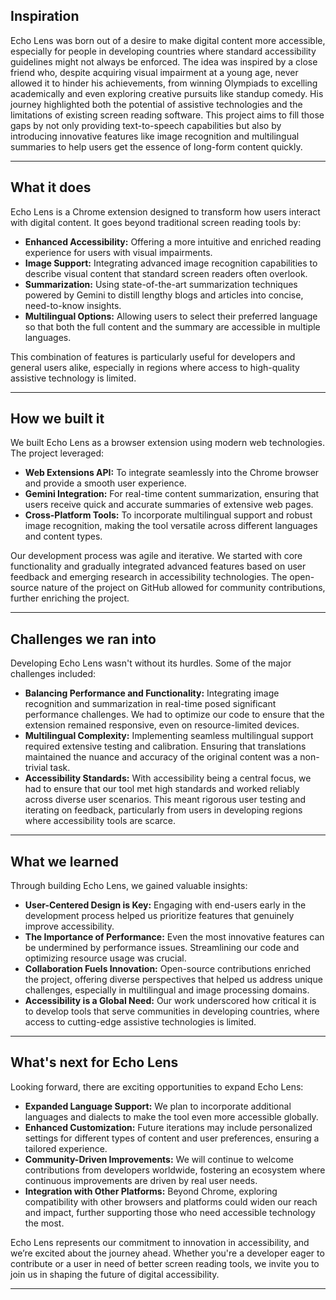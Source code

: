 ## Inspiration

Echo Lens was born out of a desire to make digital content more accessible, especially for people in developing countries where standard accessibility guidelines might not always be enforced. The idea was inspired by a close friend who, despite acquiring visual impairment at a young age, never allowed it to hinder his achievements, from winning Olympiads to excelling academically and even exploring creative pursuits like standup comedy. His journey highlighted both the potential of assistive technologies and the limitations of existing screen reading software. This project aims to fill those gaps by not only providing text-to-speech capabilities but also by introducing innovative features like image recognition and multilingual summaries to help users get the essence of long-form content quickly.

---

## What it does

Echo Lens is a Chrome extension designed to transform how users interact with digital content. It goes beyond traditional screen reading tools by:
- **Enhanced Accessibility:** Offering a more intuitive and enriched reading experience for users with visual impairments.
- **Image Support:** Integrating advanced image recognition capabilities to describe visual content that standard screen readers often overlook.
- **Summarization:** Using state-of-the-art summarization techniques powered by Gemini to distill lengthy blogs and articles into concise, need-to-know insights.
- **Multilingual Options:** Allowing users to select their preferred language so that both the full content and the summary are accessible in multiple languages.

This combination of features is particularly useful for developers and general users alike, especially in regions where access to high-quality assistive technology is limited.

---

## How we built it

We built Echo Lens as a browser extension using modern web technologies. The project leveraged:
- **Web Extensions API:** To integrate seamlessly into the Chrome browser and provide a smooth user experience.
- **Gemini Integration:** For real-time content summarization, ensuring that users receive quick and accurate summaries of extensive web pages.
- **Cross-Platform Tools:** To incorporate multilingual support and robust image recognition, making the tool versatile across different languages and content types.

Our development process was agile and iterative. We started with core functionality and gradually integrated advanced features based on user feedback and emerging research in accessibility technologies. The open-source nature of the project on GitHub allowed for community contributions, further enriching the project.

---

## Challenges we ran into

Developing Echo Lens wasn't without its hurdles. Some of the major challenges included:
- **Balancing Performance and Functionality:** Integrating image recognition and summarization in real-time posed significant performance challenges. We had to optimize our code to ensure that the extension remained responsive, even on resource-limited devices.
- **Multilingual Complexity:** Implementing seamless multilingual support required extensive testing and calibration. Ensuring that translations maintained the nuance and accuracy of the original content was a non-trivial task.
- **Accessibility Standards:** With accessibility being a central focus, we had to ensure that our tool met high standards and worked reliably across diverse user scenarios. This meant rigorous user testing and iterating on feedback, particularly from users in developing regions where accessibility tools are scarce.

---

## What we learned

Through building Echo Lens, we gained valuable insights:
- **User-Centered Design is Key:** Engaging with end-users early in the development process helped us prioritize features that genuinely improve accessibility.
- **The Importance of Performance:** Even the most innovative features can be undermined by performance issues. Streamlining our code and optimizing resource usage was crucial.
- **Collaboration Fuels Innovation:** Open-source contributions enriched the project, offering diverse perspectives that helped us address unique challenges, especially in multilingual and image processing domains.
- **Accessibility is a Global Need:** Our work underscored how critical it is to develop tools that serve communities in developing countries, where access to cutting-edge assistive technologies is limited.

---

## What's next for Echo Lens

Looking forward, there are exciting opportunities to expand Echo Lens:
- **Expanded Language Support:** We plan to incorporate additional languages and dialects to make the tool even more accessible globally.
- **Enhanced Customization:** Future iterations may include personalized settings for different types of content and user preferences, ensuring a tailored experience.
- **Community-Driven Improvements:** We will continue to welcome contributions from developers worldwide, fostering an ecosystem where continuous improvements are driven by real user needs.
- **Integration with Other Platforms:** Beyond Chrome, exploring compatibility with other browsers and platforms could widen our reach and impact, further supporting those who need accessible technology the most.

Echo Lens represents our commitment to innovation in accessibility, and we’re excited about the journey ahead. Whether you're a developer eager to contribute or a user in need of better screen reading tools, we invite you to join us in shaping the future of digital accessibility.

---